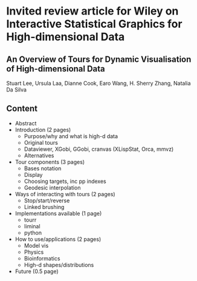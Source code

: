 # Invited review article for Wiley on Interactive Statistical Graphics for High-dimensional Data

## An Overview of Tours for Dynamic Visualisation of High-dimensional Data

Stuart Lee, Ursula Laa, Dianne Cook, Earo Wang, H. Sherry Zhang, Natalia Da Silva

## Content

- Abstract
- Introduction (2 pages)
    - Purpose/why and what is high-d data
    - Original tours
    - Dataviewer, XGobi, GGobi, cranvas (XLispStat, Orca, mmvz)
    - Alternatives
- Tour components (3 pages)
    - Bases notation
    - Display
    - Choosing targets, inc pp indexes
    - Geodesic interpolation
- Ways of interacting with tours (2 pages)
    - Stop/start/reverse
    - Linked brushing
- Implementations available (1 page)
    - tourr
    - liminal
    - python
- How to use/applications (2 pages)
    - Model vis
    - Physics
    - Bioinformatics
    - High-d shapes/distributions
- Future (0.5 page)
